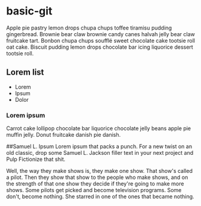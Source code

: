 # basic-git

Apple pie pastry lemon drops chupa chups toffee tiramisu pudding gingerbread. Brownie bear claw brownie candy canes halvah jelly bear claw fruitcake tart. Bonbon chupa chups soufflé sweet chocolate cake tootsie roll oat cake. Biscuit pudding lemon drops chocolate bar icing liquorice dessert tootsie roll.

## Lorem list

- Lorem
- Ipsum
- Dolor

### Lorem ipsum

Carrot cake lollipop chocolate bar liquorice chocolate jelly beans apple pie muffin jelly. Donut fruitcake danish pie danish.









##Samuel L. Ipsum
Lorem ipsum that packs a punch. For a new twist on an old classic, drop some Samuel L. Jackson filler text in your next project and Pulp Fictionize that shit.

Well, the way they make shows is, they make one show. That show's called a pilot. Then they show that show to the people who make shows, and on the strength of that one show they decide if they're going to make more shows. Some pilots get picked and become television programs. Some don't, become nothing. She starred in one of the ones that became nothing.